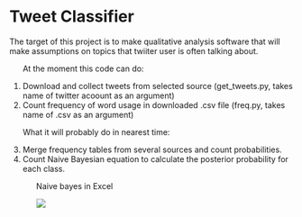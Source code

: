 # Tweet Classifier
<p>The target of this project is to make qualitative analysis software that will make assumptions on topics that twiiter user is often talking about.</p>

<ol>
<p>At the moment this code can do:</p>
  <li>Download and collect tweets from selected source (get_tweets.py, takes name of twitter acoount as an argument)
  <li>Count frequency of word usage in downloaded .csv file (freq.py, takes name of .csv as an argument)
  <p>What it will probably do in nearest time:</p>
  <li>Merge frequency tables from several sources and count probabilities.
  <li>Count Naive Bayesian equation to calculate the posterior probability for each class.
<ol>


<p>Naive bayes in Excel<p>
<img src="https://pp.vk.me/c604629/v604629821/2cac8/g7PpMnw29M8.jpg"/>
